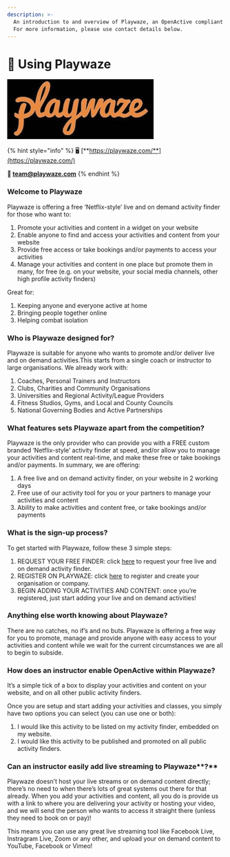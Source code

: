 ```yaml
---
description: >-
  An introduction to and overview of Playwaze, an OpenActive compliant system.
  For more information, please use contact details below.
---
```


# 💫 Using Playwaze

![](../../../.gitbook/assets/playwaze_logo_orange_-ea8a41%20%281%29.jpeg)

{% hint style="info" %}
🖥 [**https://playwaze.com/**](https://playwaze.com/)

**📨 team@playwaze.com**
{% endhint %}

### Welcome to Playwaze

Playwaze is offering a free ‘Netflix-style’ live and on demand activity finder for those who want to:

1. Promote your activities and content in a widget on your website
2. Enable anyone to find and access your activities and content from your website
3. Provide free access or take bookings and/or payments to access your activities
4. Manage your activities and content in one place but promote them in many, for free \(e.g. on your website, your social media channels, other high profile activity finders\)

 Great for:

1. Keeping anyone and everyone active at home 
2. Bringing people together online
3. Helping combat isolation

### Who is Playwaze designed for?

Playwaze is suitable for anyone who wants to promote and/or deliver live and on demand activities.This starts from a single coach or instructor to large organisations. We already work with:

1. Coaches, Personal Trainers and Instructors
2. Clubs, Charities and Community Organisations
3. Universities and Regional Activity/League Providers
4. Fitness Studios, Gyms, and Local and County Councils
5. National Governing Bodies and Active Partnerships

### What features sets Playwaze apart from the competition?

Playwaze is the only provider who can provide you with a FREE custom branded ‘Netflix-style’ activity finder at speed, and/or allow you to manage your activities and content real-time, and make these free or take bookings and/or payments. In summary, we are offering:

1. A free live and on demand activity finder, on your website in 2 working days
2. Free use of our activity tool for you or your partners to manage your activities and content
3. Ability to make activities and content free, or take bookings and/or payments 

### What is the sign-up process?

To get started with Playwaze, follow these 3 simple steps:

1. REQUEST YOUR FREE FINDER: click [here](https://playwaze.com/request-a-live-streamed-activity-finder/) to request your free live and on demand activity finder. 
2. REGISTER ON PLAYWAZE: click [here](https://playwaze.com/register) to register and create your organisation or company. 
3. BEGIN ADDING YOUR ACTIVITIES AND CONTENT: once you’re registered, just start adding your live and on demand activities!

### Anything else worth knowing about Playwaze?

There are no catches, no if’s and no buts. Playwaze is offering a free way for you to promote, manage and provide anyone with easy access to your activities and content while we wait for the current circumstances we are all to begin to subside.

### How does an instructor enable OpenActive within Playwaze?

It’s a simple tick of a box to display your activities and content on your website, and on all other public activity finders. 

Once you are setup and start adding your activities and classes, you simply have two options you can select \(you can use one or both\):

1. I would like this activity to be listed on my activity finder, embedded on my website.
2. I would like this activity to be published and promoted on all public activity finders. 

### **Can an instructor easily add live streaming to** Playwaze**?**

Playwaze doesn’t host your live streams or on demand content directly; there’s no need to when there’s lots of great systems out there for that already. When you add your activities and content, all you do is provide us with a link to where you are delivering your activity or hosting your video, and we will send the person who wants to access it straight there \(unless they need to book on or pay\)!

This means you can use any great live streaming tool like Facebook Live, Instragram Live, Zoom or any other, and upload your on demand content to YouTube, Facebook or Vimeo!

